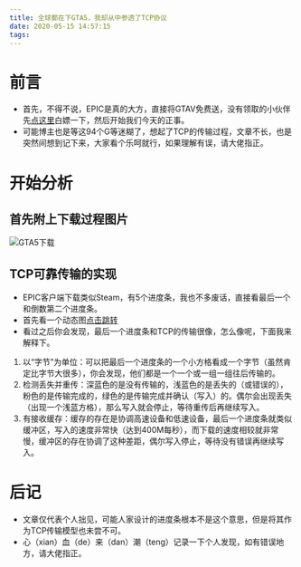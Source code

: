 ```yaml
---
title: 全球都在下GTA5，我却从中参透了TCP协议
date: 2020-05-15 14:57:15
tags:
---
```

# 前言
- 首先，不得不说，EPIC是真的大方，直接将GTAV免费送，没有领取的小伙伴先[点这里](https://www.epicgames.com/store/zh-CN/)白嫖一下，然后开始我们今天的正事。
- 可能博主也是等这94个G等迷糊了，想起了TCP的传输过程，文章不长，也是突然间想到记下来，大家看个乐呵就行，如果理解有误，请大佬指正。
# 开始分析
## 首先附上下载过程图片
![GTA5下载](https://img-blog.csdnimg.cn/2020051514332860.png?x-oss-process=image/watermark,type_ZmFuZ3poZW5naGVpdGk,shadow_10,text_aHR0cHM6Ly9ibG9nLmNzZG4ubmV0L3dlaXhpbl80NDM3MTg0Mg==,size_16,color_FFFFFF,t_70)

## TCP可靠传输的实现
- EPIC客户端下载类似Steam，有5个进度条，我也不多废话，直接看最后一个和倒数第二个进度条。
- 首先看一个动态图[点击跳转](http://www.exa.unicen.edu.ar/catedras/comdat1/material/Filminas3_Practico3.swf)
- 看过之后你会发现，最后一个进度条和TCP的传输很像，怎么像呢，下面我来解释下。
1. 以“字节”为单位：可以把最后一个进度条的一个小方格看成一个字节（虽然肯定比字节大很多），你会发现，他们都是一个一个或一组一组往后传输的。
2. 检测丢失并重传：深蓝色的是没有传输的，浅蓝色的是丢失的（或错误的），粉色的是传输完成的，绿色的是传输完成并确认（写入）的。偶尔会出现丢失（出现一个浅蓝方格），那么写入就会停止，等待重传后再继续写入。
3. 有接收缓存：缓存的存在是协调高速设备和低速设备，最后一个进度条就类似缓冲区，写入的速度非常快（达到400M每秒），而下载的速度相较就非常慢，缓冲区的存在协调了这种差距，偶尔写入停止，等待没有错误再继续写入。

# 后记
- 文章仅代表个人拙见，可能人家设计的进度条根本不是这个意思，但是将其作为TCP传输模型也未尝不可。
- 心（xian）血（de）来（dan）潮（teng）记录一下个人发现，如有错误地方，请大佬指正。
